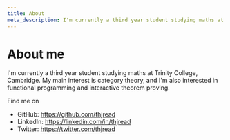 ```yaml
---
title: About
meta_description: I'm currently a third year student studying maths at Trinity College, Cambridge. My main interest is category theory, and I'm also interested in functional programming and computer proof assistants.
---
```

# About me

I'm currently a third year student studying maths at Trinity College, Cambridge. My main interest is category theory, and I'm also interested in functional programming and interactive theorem proving.

Find me on

- GitHub: <https://github.com/thjread>
- LinkedIn: <https://linkedin.com/in/thjread>
- Twitter: <https://twitter.com/thjread>
